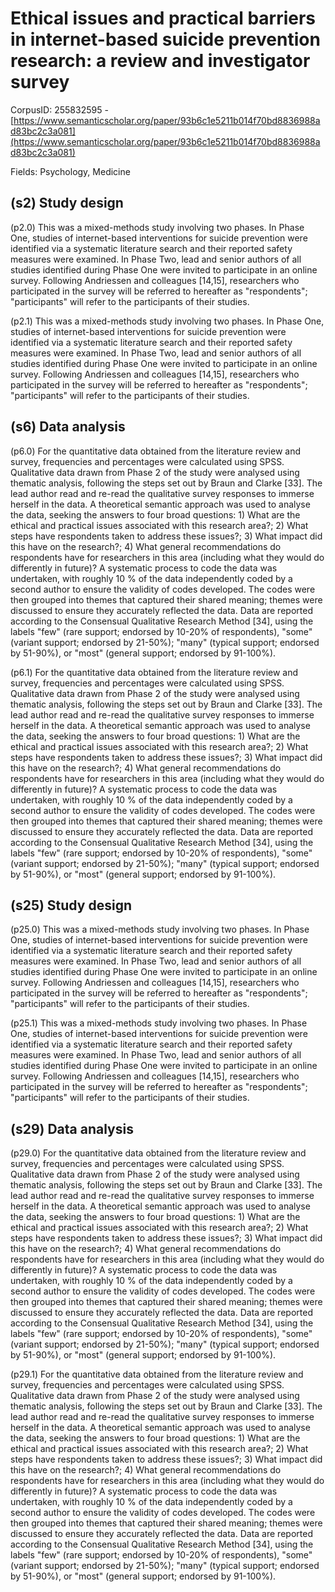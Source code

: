 # Ethical issues and practical barriers in internet-based suicide prevention research: a review and investigator survey

CorpusID: 255832595 - [https://www.semanticscholar.org/paper/93b6c1e5211b014f70bd8836988ad83bc2c3a081](https://www.semanticscholar.org/paper/93b6c1e5211b014f70bd8836988ad83bc2c3a081)

Fields: Psychology, Medicine

## (s2) Study design
(p2.0) This was a mixed-methods study involving two phases. In Phase One, studies of internet-based interventions for suicide prevention were identified via a systematic literature search and their reported safety measures were examined. In Phase Two, lead and senior authors of all studies identified during Phase One were invited to participate in an online survey. Following Andriessen and colleagues [14,15], researchers who participated in the survey will be referred to hereafter as "respondents"; "participants" will refer to the participants of their studies.

(p2.1) This was a mixed-methods study involving two phases. In Phase One, studies of internet-based interventions for suicide prevention were identified via a systematic literature search and their reported safety measures were examined. In Phase Two, lead and senior authors of all studies identified during Phase One were invited to participate in an online survey. Following Andriessen and colleagues [14,15], researchers who participated in the survey will be referred to hereafter as "respondents"; "participants" will refer to the participants of their studies.
## (s6) Data analysis
(p6.0) For the quantitative data obtained from the literature review and survey, frequencies and percentages were calculated using SPSS. Qualitative data drawn from Phase 2 of the study were analysed using thematic analysis, following the steps set out by Braun and Clarke [33]. The lead author read and re-read the qualitative survey responses to immerse herself in the data. A theoretical semantic approach was used to analyse the data, seeking the answers to four broad questions: 1) What are the ethical and practical issues associated with this research area?; 2) What steps have respondents taken to address these issues?; 3) What impact did this have on the research?; 4) What general recommendations do respondents have for researchers in this area (including what they would do differently in future)? A systematic process to code the data was undertaken, with roughly 10 % of the data independently coded by a second author to ensure the validity of codes developed. The codes were then grouped into themes that captured their shared meaning; themes were discussed to ensure they accurately reflected the data. Data are reported according to the Consensual Qualitative Research Method [34], using the labels "few" (rare support; endorsed by 10-20% of respondents), "some" (variant support; endorsed by 21-50%); "many" (typical support; endorsed by 51-90%), or "most" (general support; endorsed by 91-100%).

(p6.1) For the quantitative data obtained from the literature review and survey, frequencies and percentages were calculated using SPSS. Qualitative data drawn from Phase 2 of the study were analysed using thematic analysis, following the steps set out by Braun and Clarke [33]. The lead author read and re-read the qualitative survey responses to immerse herself in the data. A theoretical semantic approach was used to analyse the data, seeking the answers to four broad questions: 1) What are the ethical and practical issues associated with this research area?; 2) What steps have respondents taken to address these issues?; 3) What impact did this have on the research?; 4) What general recommendations do respondents have for researchers in this area (including what they would do differently in future)? A systematic process to code the data was undertaken, with roughly 10 % of the data independently coded by a second author to ensure the validity of codes developed. The codes were then grouped into themes that captured their shared meaning; themes were discussed to ensure they accurately reflected the data. Data are reported according to the Consensual Qualitative Research Method [34], using the labels "few" (rare support; endorsed by 10-20% of respondents), "some" (variant support; endorsed by 21-50%); "many" (typical support; endorsed by 51-90%), or "most" (general support; endorsed by 91-100%).
## (s25) Study design
(p25.0) This was a mixed-methods study involving two phases. In Phase One, studies of internet-based interventions for suicide prevention were identified via a systematic literature search and their reported safety measures were examined. In Phase Two, lead and senior authors of all studies identified during Phase One were invited to participate in an online survey. Following Andriessen and colleagues [14,15], researchers who participated in the survey will be referred to hereafter as "respondents"; "participants" will refer to the participants of their studies.

(p25.1) This was a mixed-methods study involving two phases. In Phase One, studies of internet-based interventions for suicide prevention were identified via a systematic literature search and their reported safety measures were examined. In Phase Two, lead and senior authors of all studies identified during Phase One were invited to participate in an online survey. Following Andriessen and colleagues [14,15], researchers who participated in the survey will be referred to hereafter as "respondents"; "participants" will refer to the participants of their studies.
## (s29) Data analysis
(p29.0) For the quantitative data obtained from the literature review and survey, frequencies and percentages were calculated using SPSS. Qualitative data drawn from Phase 2 of the study were analysed using thematic analysis, following the steps set out by Braun and Clarke [33]. The lead author read and re-read the qualitative survey responses to immerse herself in the data. A theoretical semantic approach was used to analyse the data, seeking the answers to four broad questions: 1) What are the ethical and practical issues associated with this research area?; 2) What steps have respondents taken to address these issues?; 3) What impact did this have on the research?; 4) What general recommendations do respondents have for researchers in this area (including what they would do differently in future)? A systematic process to code the data was undertaken, with roughly 10 % of the data independently coded by a second author to ensure the validity of codes developed. The codes were then grouped into themes that captured their shared meaning; themes were discussed to ensure they accurately reflected the data. Data are reported according to the Consensual Qualitative Research Method [34], using the labels "few" (rare support; endorsed by 10-20% of respondents), "some" (variant support; endorsed by 21-50%); "many" (typical support; endorsed by 51-90%), or "most" (general support; endorsed by 91-100%).

(p29.1) For the quantitative data obtained from the literature review and survey, frequencies and percentages were calculated using SPSS. Qualitative data drawn from Phase 2 of the study were analysed using thematic analysis, following the steps set out by Braun and Clarke [33]. The lead author read and re-read the qualitative survey responses to immerse herself in the data. A theoretical semantic approach was used to analyse the data, seeking the answers to four broad questions: 1) What are the ethical and practical issues associated with this research area?; 2) What steps have respondents taken to address these issues?; 3) What impact did this have on the research?; 4) What general recommendations do respondents have for researchers in this area (including what they would do differently in future)? A systematic process to code the data was undertaken, with roughly 10 % of the data independently coded by a second author to ensure the validity of codes developed. The codes were then grouped into themes that captured their shared meaning; themes were discussed to ensure they accurately reflected the data. Data are reported according to the Consensual Qualitative Research Method [34], using the labels "few" (rare support; endorsed by 10-20% of respondents), "some" (variant support; endorsed by 21-50%); "many" (typical support; endorsed by 51-90%), or "most" (general support; endorsed by 91-100%).
